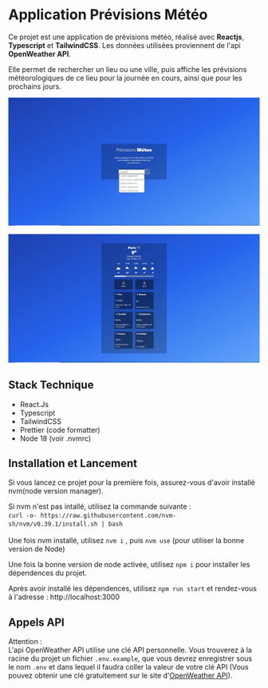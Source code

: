 # Application Prévisions Météo

Ce projet est une application de prévisions météo, réalisé avec **Reactjs**, **Typescript** et **TailwindCSS**. Les données utilisées proviennent de l'api **OpenWeather API**.

Elle permet de rechercher un lieu ou une ville, puis affiche les prévisions météorologiques de ce lieu pour la journée en cours, ainsi que pour les prochains jours.

![Screenshot de la page d'accueil de l'application](/public/Home_Screenshot2.JPG "Page d'accueil et Recherche")

![Screenshot de la Prévisions Méteo](/public/Forecast_Screenshot.JPG 'Page de Prévisions Méteo')

## Stack Technique

- React.Js
- Typescript
- TailwindCSS
- Prettier (code formatter)
- Node 18 (voir .nvmrc)

## Installation et Lancement

Si vous lancez ce projet pour la première fois, assurez-vous d'avoir installé nvm(node version manager).

Si nvm n'est pas intallé, utilisez la commande suivante :<br>
`curl -o- https://raw.githubusercontent.com/nvm-sh/nvm/v0.39.1/install.sh | bash` <br>
<br>
Une fois nvm installé, utilisez `nvm i` , puis `nvm use` (pour utiliser la bonne version de Node)

Une fois la bonne version de node activée, utilisez `npm i` pour installer les dépendences du projet.

Après avoir installé les dépendences, utilisez `npm run start` et rendez-vous à l'adresse : http://localhost:3000

## Appels API

Attention :<br>
L'api OpenWeather API utilise une clé API personnelle. Vous trouverez à la racine du projet un fichier `.env.example`, que vous devrez enregistrer sous le nom `.env` et dans lequel il faudra coller la valeur de votre clé API (Vous pouvez obtenir une clé gratuitement sur le site d'[OpenWeather API](https://openweathermap.org/api)).
